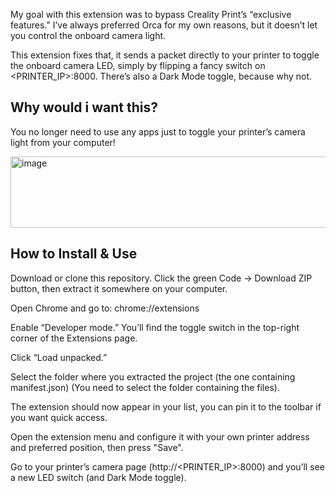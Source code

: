 My goal with this extension was to bypass Creality Print’s “exclusive features.” I’ve always preferred Orca for my own reasons, but it doesn’t let you control the onboard camera light.

This extension fixes that, it sends a packet directly to your printer to toggle the onboard camera LED, simply by flipping a fancy switch on <PRINTER_IP>:8000. There’s also a Dark Mode toggle, because why not.

## Why would i want this?
You no longer need to use any apps just to toggle your printer’s camera light from your computer!

<img width="1122" height="114" alt="image" src="https://github.com/user-attachments/assets/3301c3dd-54d7-4a48-9865-5adb1cd39fba" />

## How to Install & Use

Download or clone this repository.
Click the green Code → Download ZIP button, then extract it somewhere on your computer.

Open Chrome and go to:
chrome://extensions

Enable “Developer mode.”
You’ll find the toggle switch in the top-right corner of the Extensions page.

Click “Load unpacked.”

Select the folder where you extracted the project (the one containing manifest.json) (You need to select the folder containing the files).

The extension should now appear in your list, you can pin it to the toolbar if you want quick access.

Open the extension menu and configure it with your own printer address and preferred position, then press "Save".

Go to your printer’s camera page (http://<PRINTER_IP>:8000) and you’ll see a new LED switch (and Dark Mode toggle).
